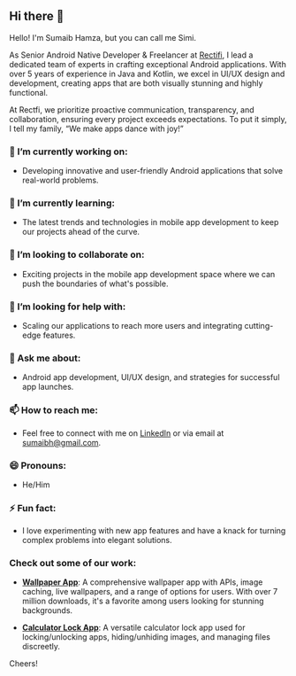 ## Hi there 👋

Hello! I'm Sumaib Hamza, but you can call me Simi.

As Senior Android Native Developer & Freelancer at [Rectifi](https://www.fiverr.com/rectifi), I lead a dedicated team of experts in crafting exceptional Android applications. With over 5 years of experience in Java and Kotlin, we excel in UI/UX design and development, creating apps that are both visually stunning and highly functional.

At Rectfi, we prioritize proactive communication, transparency, and collaboration, ensuring every project exceeds expectations. To put it simply, I tell my family, “We make apps dance with joy!”

### 🔭 I’m currently working on:
- Developing innovative and user-friendly Android applications that solve real-world problems.

### 🌱 I’m currently learning:
- The latest trends and technologies in mobile app development to keep our projects ahead of the curve.

### 👯 I’m looking to collaborate on:
- Exciting projects in the mobile app development space where we can push the boundaries of what's possible.

### 🤔 I’m looking for help with:
- Scaling our applications to reach more users and integrating cutting-edge features.

### 💬 Ask me about:
- Android app development, UI/UX design, and strategies for successful app launches.

### 📫 How to reach me:
- Feel free to connect with me on [LinkedIn](https://www.linkedin.com/in/sumaib-h/) or via email at sumaibh@gmail.com.

### 😄 Pronouns:
- He/Him

### ⚡ Fun fact:
- I love experimenting with new app features and have a knack for turning complex problems into elegant solutions.

### Check out some of our work:

- **[Wallpaper App](https://play.google.com/store/apps/details?id=com.swedai.ai.wallpapers.art.background.anime_wallpaper.aiphoto)**: A comprehensive wallpaper app with APIs, image caching, live wallpapers, and a range of options for users. With over 7 million downloads, it's a favorite among users looking for stunning backgrounds.

- **[Calculator Lock App](https://play.google.com/store/apps/details?id=calculatorlock.hideapp.photovault.calculatorvault)**: A versatile calculator lock app used for locking/unlocking apps, hiding/unhiding images, and managing files discreetly.

Cheers!
